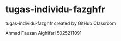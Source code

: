 # tugas-individu-fazghfr
tugas-individu-fazghfr created by GitHub Classroom

Ahmad Fauzan Alghifari
5025211091
